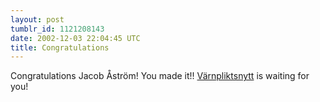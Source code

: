 ```yaml
---
layout: post
tumblr_id: 1121208143  
date: 2002-12-03 22:04:45 UTC
title: Congratulations
---
```


Congratulations Jacob Åström! You made it!! <a href="http://www.varnpliktsnytt.org/" target="_blank">Värnpliktsnytt</a> is waiting for you!
